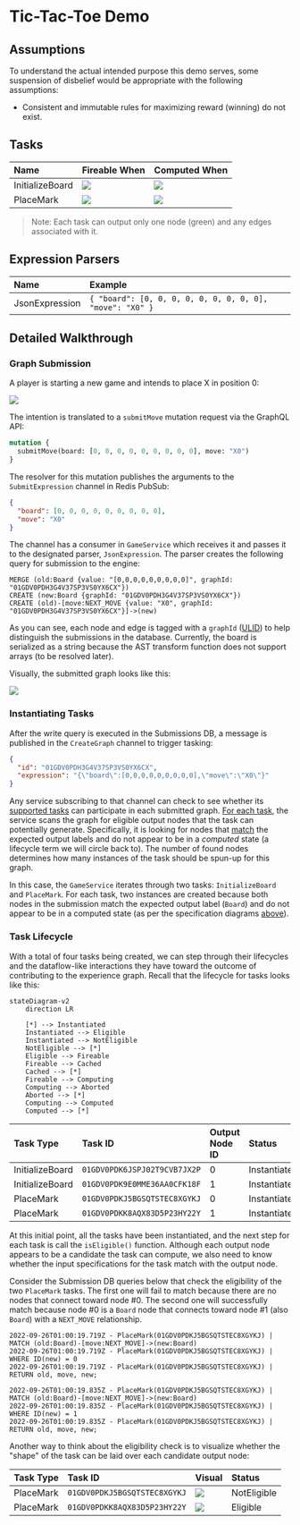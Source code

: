 # Tic-Tac-Toe Demo

## Assumptions

To understand the actual intended purpose this demo serves, some suspension of disbelief would be appropriate with the following assumptions:

- Consistent and immutable rules for maximizing reward (winning) do not exist.

## Tasks

| Name            | Fireable When                        | Computed When                        |
|:----------------|:-------------------------------------|--------------------------------------|
| InitializeBoard | ![](https://i.imgur.com/XElN4ZR.png) | ![](https://i.imgur.com/lXpDVvJ.png) |
| PlaceMark       | ![](https://i.imgur.com/a5VAz0T.png) | ![](https://i.imgur.com/Kb4N46k.png) |

> Note: Each task can output only one node (green) and any edges associated with it.

## Expression Parsers

| Name           | Example                                                  |
|:---------------|:---------------------------------------------------------|
| JsonExpression | `{ "board": [0, 0, 0, 0, 0, 0, 0, 0, 0], "move": "X0" }` |

## Detailed Walkthrough

### Graph Submission

A player is starting a new game and intends to place X in position 0:

![](https://i.imgur.com/jqktzH2.png)

The intention is translated to a `submitMove` mutation request via the GraphQL API:

```graphql
mutation {
  submitMove(board: [0, 0, 0, 0, 0, 0, 0, 0, 0], move: "X0")
}
```

The resolver for this mutation publishes the arguments to the `SubmitExpression` channel in Redis PubSub:

```json
{
  "board": [0, 0, 0, 0, 0, 0, 0, 0, 0],
  "move": "X0"
}
```

The channel has a consumer in `GameService` which receives it and passes it to the designated parser, `JsonExpression`. The parser creates the following query for submission to the engine:

```cypher
MERGE (old:Board {value: "[0,0,0,0,0,0,0,0,0]", graphId: "01GDV0PDH3G4V37SP3VS0YX6CX"})
CREATE (new:Board {graphId: "01GDV0PDH3G4V37SP3VS0YX6CX"})
CREATE (old)-[move:NEXT_MOVE {value: "X0", graphId: "01GDV0PDH3G4V37SP3VS0YX6CX"}]->(new)
```

As you can see, each node and edge is tagged with  a `graphId` ([ULID](https://github.com/ulid/spec)) to help distinguish the submissions in the database. Currently, the board is serialized as a string because the AST transform function does not support arrays (to be resolved later). 

Visually, the submitted graph looks like this:

![](https://imgur.com/BdIu92w.png)

### Instantiating Tasks

After the write query is executed in the Submissions DB, a message is published in the `CreateGraph` channel to trigger tasking:

```json
{
  "id": "01GDV0PDH3G4V37SP3VS0YX6CX",
  "expression": "{\"board\":[0,0,0,0,0,0,0,0,0],\"move\":\"X0\"}"
}
```

Any service subscribing to that channel can check to see whether its [supported tasks](/demos/TicTacToe/GameService/src/main.ts#L14) can participate in each submitted graph. [For each task](/src/index.ts#L175), the service scans the graph for eligible output nodes that the task can potentially generate. Specifically, it is looking for nodes that [match](/src/tasking/BaseTask.ts#L533) the expected output labels and do not appear to be in a *computed* state (a lifecycle term we will circle back to). The number of found nodes determines how many instances of the task should be spun-up for this graph.

In this case, the `GameService` iterates through two tasks: `InitializeBoard` and `PlaceMark`. For each task, two instances are created because both nodes in the submission match the expected output label (`Board`) and do not appear to be in a computed state (as per the specification diagrams [above](#tasks)).

### Task Lifecycle

With a total of four tasks being created, we can step through their lifecycles and the dataflow-like interactions they have toward the outcome of contributing to the experience graph. Recall that the lifecycle for tasks looks like this:

```mermaid
stateDiagram-v2
    direction LR
    
    [*] --> Instantiated
    Instantiated --> Eligible
    Instantiated --> NotEligible
    NotEligible --> [*]
    Eligible --> Fireable
    Fireable --> Cached
    Cached --> [*]
    Fireable --> Computing
    Computing --> Aborted
    Aborted --> [*]
    Computing --> Computed
    Computed --> [*]
```

| Task Type       | Task ID                      | Output Node ID | Status       |
|:----------------|:-----------------------------|:---------------|:-------------|
| InitializeBoard | `01GDV0PDK6JSPJ02T9CVB7JX2P` | 0              | Instantiated |
| InitializeBoard | `01GDV0PDK9E0MME36AA0CFK18F` | 1              | Instantiated |
| PlaceMark       | `01GDV0PDKJ5BGSQTSTEC8XGYKJ` | 0              | Instantiated |
| PlaceMark       | `01GDV0PDKK8AQX83D5P23HY22Y` | 1              | Instantiated |

At this initial point, all the tasks have been instantiated, and the next step for each task is call the `isEligible()` function. Although each output node appears to be a candidate the task can compute, we also need to know whether the input specifications for the task match with the output node.

Consider the Submission DB queries below that check the eligibility of the two `PlaceMark` tasks. The first one will fail to match because there are no nodes that connect toward node #0. The second one will successfully match because node #0 is a `Board` node that connects toward node #1 (also `Board`) with a `NEXT_MOVE` relationship. 

```cypher
2022-09-26T01:00:19.719Z - PlaceMark(01GDV0PDKJ5BGSQTSTEC8XGYKJ) | MATCH (old:Board)-[move:NEXT_MOVE]->(new:Board)
2022-09-26T01:00:19.719Z - PlaceMark(01GDV0PDKJ5BGSQTSTEC8XGYKJ) | WHERE ID(new) = 0
2022-09-26T01:00:19.719Z - PlaceMark(01GDV0PDKJ5BGSQTSTEC8XGYKJ) | RETURN old, move, new;

2022-09-26T01:00:19.835Z - PlaceMark(01GDV0PDKJ5BGSQTSTEC8XGYKJ) | MATCH (old:Board)-[move:NEXT_MOVE]->(new:Board)
2022-09-26T01:00:19.835Z - PlaceMark(01GDV0PDKJ5BGSQTSTEC8XGYKJ) | WHERE ID(new) = 1
2022-09-26T01:00:19.835Z - PlaceMark(01GDV0PDKJ5BGSQTSTEC8XGYKJ) | RETURN old, move, new;
```

Another way to think about the eligibility check is to visualize whether the "shape" of the task can be laid over each candidate output node:

| Task Type       | Task ID                      | Visual                               | Status      |
|:----------------|:-----------------------------|:-------------------------------------|:------------|
| PlaceMark       | `01GDV0PDKJ5BGSQTSTEC8XGYKJ` | ![](https://i.imgur.com/DZK3wek.png) | NotEligible |
| PlaceMark       | `01GDV0PDKK8AQX83D5P23HY22Y` | ![](https://i.imgur.com/Hij3WEx.png) | Eligible    |